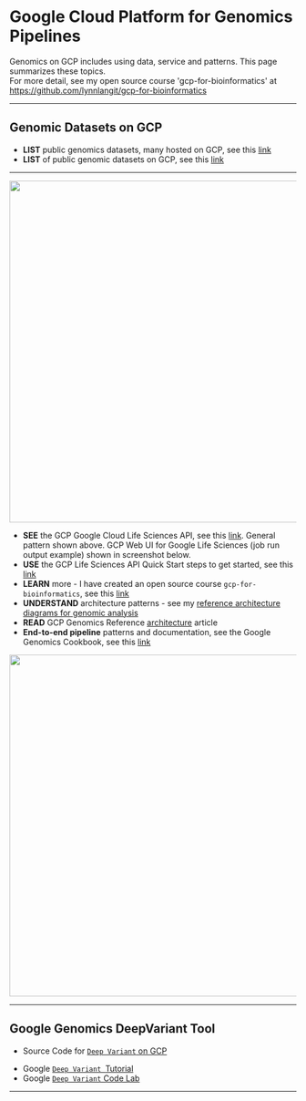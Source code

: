 # Google Cloud Platform for Genomics Pipelines

Genomics on GCP includes using data, service and patterns.  This page summarizes these topics.  
For more detail, see my open source course 'gcp-for-bioinformatics' at https://github.com/lynnlangit/gcp-for-bioinformatics

---

## Genomic Datasets on GCP 

* **LIST** public genomics datasets, many hosted on GCP, see this [link](http://googlegenomics.readthedocs.io/en/latest/use_cases/discover_public_data/index.html)
* **LIST** of public genomic datasets on GCP, see this [link](https://cloud.google.com/life-sciences/docs/resources/public-datasets)

* * *

<img src="https://github.com/lynnlangit/TeamTeri/blob/master/Images/GCP-Genomics.png" width=600>

* **SEE** the GCP Google Cloud Life Sciences API, see this [link](https://cloud.google.com/genomics/overview). General pattern shown above.  GCP Web UI for Google Life Sciences (job run output example) shown in screenshot below.
* **USE** the GCP Life Sciences API Quick Start steps to get started, see this [link](https://cloud.google.com/genomics/quickstart)
* **LEARN** more - I have created an open source course `gcp-for-bioinformatics`, see this [link](https://github.com/lynnlangit/gcp-for-bioinformatics)
* **UNDERSTAND** architecture patterns - see my [reference architecture diagrams for genomic analysis](https://github.com/lynnlangit/gcp-for-bioinformatics/blob/master/6_ARCHITECTURE.md)
* **READ** GCP Genomics Reference [architecture](https://cloud.google.com/solutions/genomic-data-processing-reference-architecture) article
* **End-to-end pipeline** patterns and documentation, see the Google Genomics Cookbook, see this [link](http://googlegenomics.readthedocs.io/en/latest/)

<img src="https://github.com/lynnlangit/TeamTeri/blob/master/Images/GCP-Genomics-Jobs.png" width=600>

---

## Google Genomics DeepVariant Tool

* Source Code for [`Deep Variant` on GCP](https://github.com/google/deepvariant) 
- Google [`Deep Variant `Tutorial](https://cloud.google.com/genomics/docs/tutorials/deepvariant)  
- Google [`Deep Variant` Code Lab](https://codelabs.developers.google.com/codelabs/genomics-deepvariant/#0) 
***



